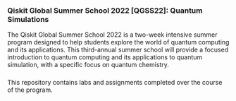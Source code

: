 ### Qiskit Global Summer School 2022 [QGSS22]: Quantum Simulations

The Qiskit Global Summer School 2022 is a two-week intensive summer program designed to help students explore the world of quantum computing and its applications. This third-annual summer school will provide a focused introduction to quantum computing and its applications to quantum simulation, with a specific focus on quantum chemistry.

###

This repository contains labs and assignments completed over the course of the program.


